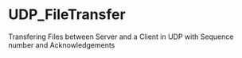 # UDP_FileTransfer
Transfering Files between Server and a Client in UDP with Sequence number and Acknowledgements
